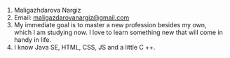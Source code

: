 1. Maligazhdarova Nargiz
2. Email: maligazdarovanargiz@gmail.com
3. My immediate goal is to master a new profession besides my own, which I am studying now. I love to learn something new that will come in handy in life. 
4. I know Java SE, HTML, CSS, JS and a little C ++.
